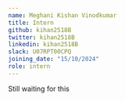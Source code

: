 ```yaml
---
name: Meghani Kishan Vinodkumar
title: Intern
github: kihan2518B
twitter: kihan2518B
linkedin: kihan2518B
slack: U07RPT00CPQ
joining_date: "15/10/2024"
role: intern
---
```


Still waiting for this
